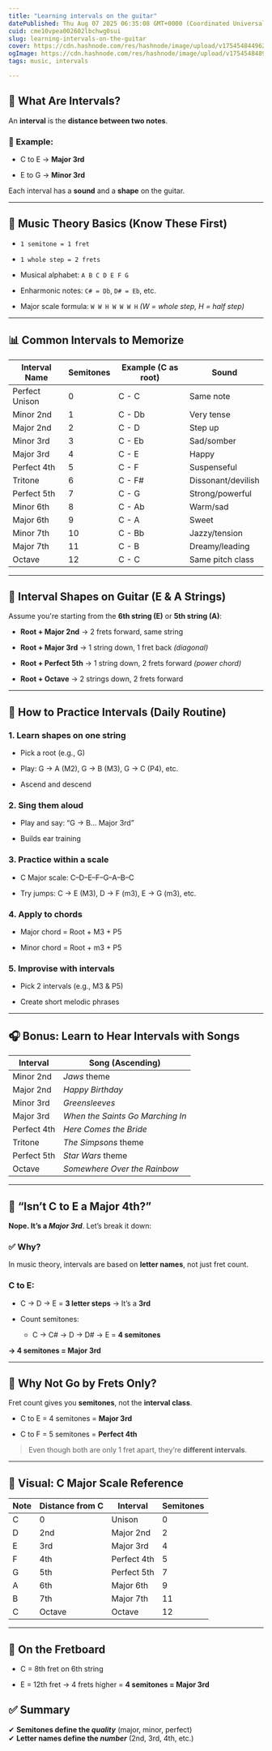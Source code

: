 ```yaml
---
title: "Learning intervals on the guitar"
datePublished: Thu Aug 07 2025 06:35:08 GMT+0000 (Coordinated Universal Time)
cuid: cme10vpea002602lbchwg0sui
slug: learning-intervals-on-the-guitar
cover: https://cdn.hashnode.com/res/hashnode/image/upload/v1754548449621/65ee660f-6d61-4967-a55e-9096e94ecc67.jpeg
ogImage: https://cdn.hashnode.com/res/hashnode/image/upload/v1754548489359/0c61da19-1760-4bf2-b93e-c21322899f84.jpeg
tags: music, intervals

---
```


## **🎵 What Are Intervals?**

An **interval** is the **distance between two notes**.

### **🎯 Example:**

* C to E → **Major 3rd**
    
* E to G → **Minor 3rd**
    

Each interval has a **sound** and a **shape** on the guitar.

---

## **🧠 Music Theory Basics (Know These First)**

* `1 semitone = 1 fret`
    
* `1 whole step = 2 frets`
    
* Musical alphabet: `A B C D E F G`
    
* Enharmonic notes: `C# = Db`, `D# = Eb`, etc.
    
* Major scale formula: `W W H W W W H` *(W = whole step, H = half step)*
    

---

## **📊 Common Intervals to Memorize**

| Interval Name | Semitones | Example (C as root) | Sound |
| --- | --- | --- | --- |
| Perfect Unison | 0 | C - C | Same note |
| Minor 2nd | 1 | C - Db | Very tense |
| Major 2nd | 2 | C - D | Step up |
| Minor 3rd | 3 | C - Eb | Sad/somber |
| Major 3rd | 4 | C - E | Happy |
| Perfect 4th | 5 | C - F | Suspenseful |
| Tritone | 6 | C - F# | Dissonant/devilish |
| Perfect 5th | 7 | C - G | Strong/powerful |
| Minor 6th | 8 | C - Ab | Warm/sad |
| Major 6th | 9 | C - A | Sweet |
| Minor 7th | 10 | C - Bb | Jazzy/tension |
| Major 7th | 11 | C - B | Dreamy/leading |
| Octave | 12 | C - C | Same pitch class |

---

## **🎸 Interval Shapes on Guitar (E & A Strings)**

Assume you're starting from the **6th string (E)** or **5th string (A)**:

* **Root + Major 2nd** → 2 frets forward, same string
    
* **Root + Major 3rd** → 1 string down, 1 fret back *(diagonal)*
    
* **Root + Perfect 5th** → 1 string down, 2 frets forward *(power chord)*
    
* **Root + Octave** → 2 strings down, 2 frets forward
    

---

## **🧠 How to Practice Intervals (Daily Routine)**

### **1\. Learn shapes on one string**

* Pick a root (e.g., G)
    
* Play: G → A (M2), G → B (M3), G → C (P4), etc.
    
* Ascend and descend
    

### **2\. Sing them aloud**

* Play and say: “G → B… Major 3rd”
    
* Builds ear training
    

### **3\. Practice within a scale**

* C Major scale: C–D–E–F–G–A–B–C
    
* Try jumps: C → E (M3), D → F (m3), E → G (m3), etc.
    

### **4\. Apply to chords**

* Major chord = Root + M3 + P5
    
* Minor chord = Root + m3 + P5
    

### **5\. Improvise with intervals**

* Pick 2 intervals (e.g., M3 & P5)
    
* Create short melodic phrases
    

---

## **🎧 Bonus: Learn to Hear Intervals with Songs**

| Interval | Song (Ascending) |
| --- | --- |
| Minor 2nd | *Jaws* theme |
| Major 2nd | *Happy Birthday* |
| Minor 3rd | *Greensleeves* |
| Major 3rd | *When the Saints Go Marching In* |
| Perfect 4th | *Here Comes the Bride* |
| Tritone | *The Simpsons* theme |
| Perfect 5th | *Star Wars* theme |
| Octave | *Somewhere Over the Rainbow* |

---

## **🧐 “Isn’t C to E a Major 4th?”**

**Nope. It’s a *Major 3rd***. Let’s break it down:

### **✅ Why?**

In music theory, intervals are based on **letter names**, not just fret count.

### **C to E:**

* C → D → E = **3 letter steps** → It’s a **3rd**
    
* Count semitones:
    
    * C → C# → D → D# → E = **4 semitones**
        

**→ 4 semitones = Major 3rd**

---

## **🤯 Why Not Go by Frets Only?**

Fret count gives you **semitones**, not the **interval class**.

* C to E = 4 semitones = **Major 3rd**
    
* C to F = 5 semitones = **Perfect 4th**
    

> Even though both are only 1 fret apart, they’re **different intervals**.

---

## **📏 Visual: C Major Scale Reference**

| Note | Distance from C | Interval | Semitones |
| --- | --- | --- | --- |
| C | 0 | Unison | 0 |
| D | 2nd | Major 2nd | 2 |
| E | 3rd | Major 3rd | 4 |
| F | 4th | Perfect 4th | 5 |
| G | 5th | Perfect 5th | 7 |
| A | 6th | Major 6th | 9 |
| B | 7th | Major 7th | 11 |
| C | Octave | Octave | 12 |

---

## **🎸 On the Fretboard**

* C = 8th fret on 6th string
    
* E = 12th fret → 4 frets higher = **4 semitones = Major 3rd**
    

## ✅ Summary

✔ **Semitones define the *quality*** (major, minor, perfect)  
✔ **Letter names define the *number*** (2nd, 3rd, 4th, etc.)